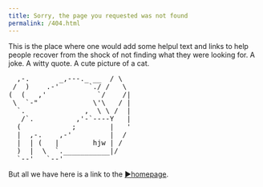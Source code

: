 ```yaml
---
title: Sorry, the page you requested was not found
permalink: /404.html
---
```


This is the place where one would add some helpul text and links to help people recover from the shock of not finding what they were looking for. A joke. A witty quote. A cute picture of a cat. 

<pre>
  ,-.       _,---._ __  / \
 /  )    .-'       `./ /   \
(  (   ,'            `/    /|
 \  `-"             \'\   / |
  `.              ,  \ \ /  |
   /`.          ,'-`----Y   |
  (            ;        |   '
  |  ,-.    ,-'         |  /
  |  | (   |        hjw | /
  )  |  \  `.___________|/
  `--'   `--'
</pre>

But all we have here is a link to the [&#9654;homepage](index.html). 
